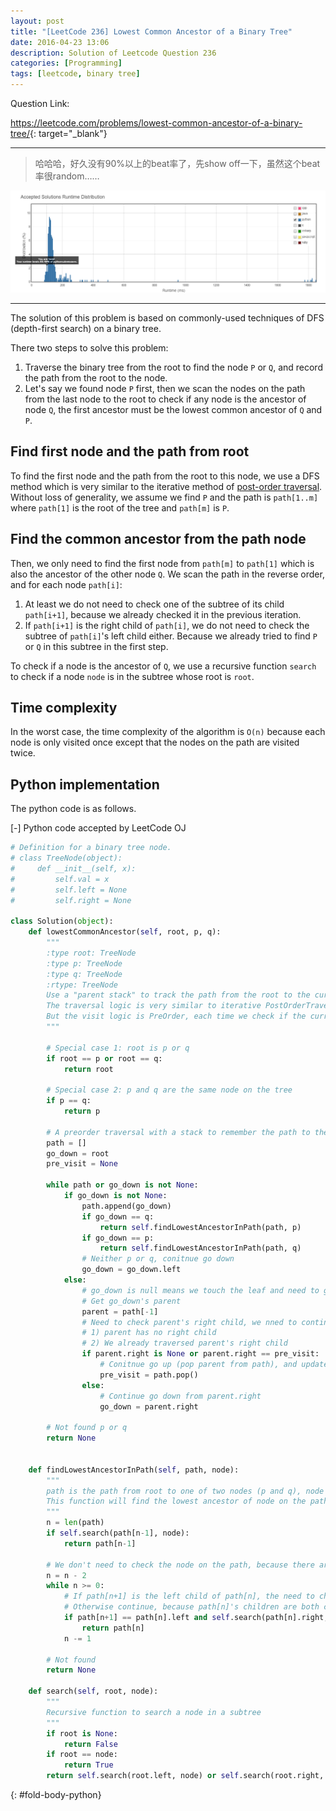 ```yaml
---
layout: post
title: "[LeetCode 236] Lowest Common Ancestor of a Binary Tree"
date: 2016-04-23 13:06
description: Solution of Leetcode Question 236
categories: [Programming]
tags: [leetcode, binary tree]
---
```


Question Link:

<https://leetcode.com/problems/lowest-common-ancestor-of-a-binary-tree/>{: target="_blank"}

---

> 哈哈哈，好久没有90%以上的beat率了，先show off一下，虽然这个beat率很random……

![showoff](/images/showoff_20160423.PNG)

---

The solution of this problem is based on commonly-used techniques of DFS (depth-first search) on a binary tree.

There two steps to solve this problem:

1. Traverse the binary tree from the root to find the node `P` or `Q`, and record the path from the root to the node.
2. Let's say we found node `P` first, then we scan the nodes on the path from the last node to the root
 to check if any node is the ancestor of node `Q`, the first ancestor must be the lowest common ancestor of `Q` and `P`.

## Find first node and the path from root

To find the first node and the path from the root to this node,
we use a DFS method which is very similar to the iterative method of
[post-order traversal](/2014/04/03/leetcode145-Binary-Tree-Postorder-Traversal/).
Without loss of generality, we assume we find `P` and the path is `path[1..m]`
where `path[1]` is the root of the tree and `path[m]` is `P`.

## Find the common ancestor from the path node

Then, we only need to find the first node from `path[m]` to `path[1]` which is also the ancestor of the other node `Q`.
We scan the path in the reverse order, and for each node `path[i]`:

1. At least we do not need to check one of the subtree of its child `path[i+1]`, because we already checked it in the previous iteration.
2. If `path[i+1]` is the right child of `path[i]`, we do not need to check the subtree of `path[i]`'s left child either.
Because we already tried to find `P` or `Q` in this subtree in the first step.

To check if a node is the ancestor of `Q`, we use a recursive function `search` to check if a node `node` is in the subtree whose root is `root`.

## Time complexity

In the worst case, the time complexity of the algorithm is `O(n)` because each node is only visited once except that
the nodes on the path are visited twice.

## Python implementation

The python code is as follows.

<div class="code-title">
<span class="code-fold" id="fold-btn-python" onclick="$use('fold-body-python', 'fold-btn-python')">[-]</span>
Python code accepted by LeetCode OJ
</div>

~~~ python
# Definition for a binary tree node.
# class TreeNode(object):
#     def __init__(self, x):
#         self.val = x
#         self.left = None
#         self.right = None

class Solution(object):
    def lowestCommonAncestor(self, root, p, q):
        """
        :type root: TreeNode
        :type p: TreeNode
        :type q: TreeNode
        :rtype: TreeNode
        Use a "parent stack" to track the path from the root to the current node.
        The traversal logic is very similar to iterative PostOrderTraversal.
        But the visit logic is PreOrder, each time we check if the current node is p or q
        """

        # Special case 1: root is p or q
        if root == p or root == q:
            return root

        # Special case 2: p and q are the same node on the tree
        if p == q:
            return p

        # A preorder traversal with a stack to remember the path to the current node
        path = []
        go_down = root
        pre_visit = None

        while path or go_down is not None:
            if go_down is not None:
                path.append(go_down)
                if go_down == q:
                    return self.findLowestAncestorInPath(path, p)
                if go_down == p:
                    return self.findLowestAncestorInPath(path, q)
                # Neither p or q, conitnue go down
                go_down = go_down.left
            else:
                # go_down is null means we touch the leaf and need to go up
                # Get go_down's parent
                parent = path[-1]
                # Need to check parent's right child, we nned to continue go up if:
                # 1) parent has no right child
                # 2) We already traversed parent's right child
                if parent.right is None or parent.right == pre_visit:
                    # Conitnue go up (pop parent from path), and update pre_visit
                    pre_visit = path.pop()
                else:
                    # Continue go down from parent.right
                    go_down = parent.right

        # Not found p or q
        return None


    def findLowestAncestorInPath(self, path, node):
        """
        path is the path from root to one of two nodes (p and q), node is the other node
        This function will find the lowest ancestor of node on the path
        """
        n = len(path)
        if self.search(path[n-1], node):
            return path[n-1]

        # We don't need to check the node on the path, because there are neither p nor q
        n = n - 2
        while n >= 0:
            # If path[n+1] is the left child of path[n], the need to check path[n]'s right child
            # Otherwise continue, because path[n]'s children are both checked
            if path[n+1] == path[n].left and self.search(path[n].right, node):
                return path[n]
            n -= 1

        # Not found
        return None

    def search(self, root, node):
        """
        Recursive function to search a node in a subtree
        """
        if root is None:
            return False
        if root == node:
            return True
        return self.search(root.left, node) or self.search(root.right, node)

~~~
{: #fold-body-python}
